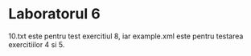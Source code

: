 # Laboratorul 6

10.txt este pentru test exercitiul 8, iar example.xml este pentru testarea exercitiilor 4 si 5.
